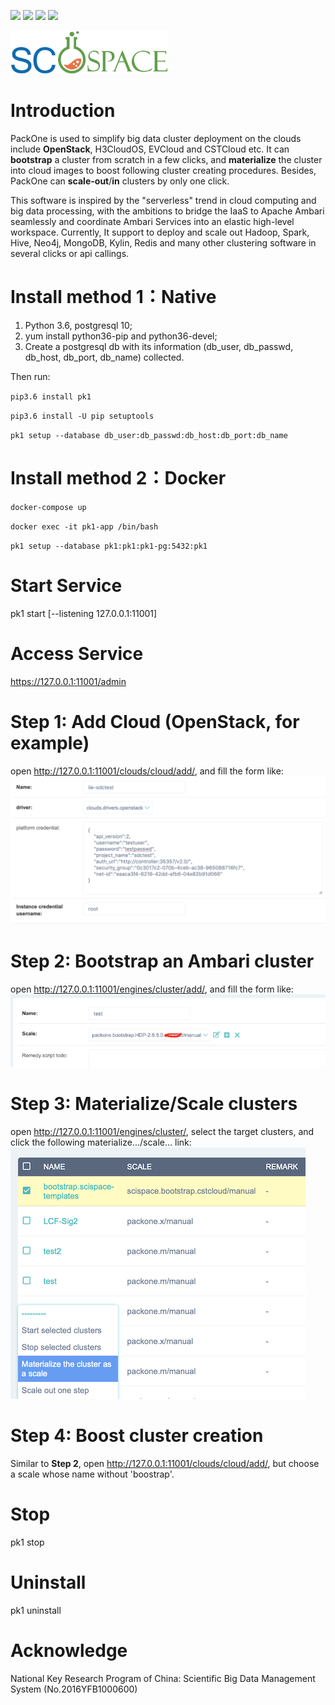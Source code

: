 ![](https://img.shields.io/pypi/l/pk1?color=green) ![](https://img.shields.io/pypi/v/pk1) ![](https://img.shields.io/pypi/dm/pk1) ![](https://img.shields.io/pypi/pyversions/pk1)

<img src="pk1/static/logo-large.png" width = "50%" />

# Introduction
PackOne is used to simplify big data cluster deployment on the clouds include **OpenStack**, H3CloudOS, EVCloud and CSTCloud etc. It can **bootstrap** a cluster from scratch in a few clicks, and **materialize** the cluster into cloud images to boost following cluster creating procedures. Besides, PackOne can **scale-out**/**in** clusters by only one click.

This software is inspired by the "serverless" trend in cloud computing and big data processing, with the ambitions to bridge the IaaS to Apache Ambari seamlessly and coordinate Ambari Services into an elastic high-level workspace. Currently, It support to deploy and scale out Hadoop, Spark, Hive, Neo4j, MongoDB, Kylin, Redis and many other clustering software in several clicks or api callings.

# Install method 1：Native
1. Python 3.6, postgresql 10;
2. yum install python36-pip and python36-devel;
3. Create a postgresql db with its information (db_user, db_passwd, db_host, db_port, db_name) collected.

Then run:

`pip3.6 install pk1`

`pip3.6 install -U pip setuptools`

`pk1 setup --database db_user:db_passwd:db_host:db_port:db_name`

# Install method 2：Docker
`docker-compose up`

`docker exec -it pk1-app /bin/bash`

`pk1 setup --database pk1:pk1:pk1-pg:5432:pk1`

# Start Service
pk1 start [--listening 127.0.0.1:11001]

# Access Service
https://127.0.0.1:11001/admin

# Step 1: Add Cloud (OpenStack, for example)
open http://127.0.0.1:11001/clouds/cloud/add/, and fill the form like:
<img src="pk1/static/intro-cloud.png"/>

# Step 2: Bootstrap an Ambari cluster
open http://127.0.0.1:11001/engines/cluster/add/, and fill the form like:
<img src="pk1/static/intro-bootstrap.png"/>

# Step 3: Materialize/Scale clusters
open http://127.0.0.1:11001/engines/cluster/, select the target clusters, and click the following materialize.../scale... link:
<img src="pk1/static/intro-materialize.png"/>

# Step 4: Boost cluster creation
Similar to **Step 2**, open http://127.0.0.1:11001/clouds/cloud/add/, but choose a scale whose name without 'boostrap'.

# Stop
pk1 stop

# Uninstall 
pk1 uninstall

# Acknowledge
National Key Research Program of China: Scientific Big Data Management System (No.2016YFB1000600)
